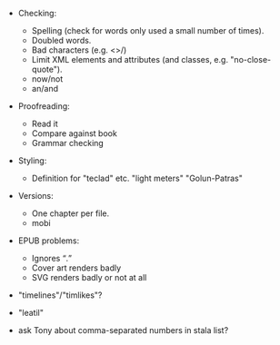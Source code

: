 * Checking:
  - Spelling (check for words only used a small number of times).
  - Doubled words.
  - Bad characters (e.g. <>/)
  - Limit XML elements and attributes (and classes, e.g. "no-close-quote").
  - now/not
  - an/and
* Proofreading:
  - Read it
  - Compare against book
  - Grammar checking
* Styling:
  - Definition for "teclad" etc. "light meters" "Golun-Patras"
* Versions:
  - One chapter per file.
  - mobi
* EPUB problems:
  - Ignores <q>.
  - Cover art renders badly
  - SVG renders badly or not at all

* "timelines"/"timlikes"?
* "leatil"
* ask Tony about comma-separated numbers in stala list?
